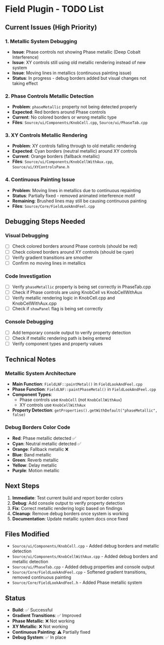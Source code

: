 # Field Plugin - TODO List

## Current Issues (High Priority)

### 1. Metallic System Debugging
- **Issue**: Phase controls not showing Phase metallic (Deep Cobalt Interference)
- **Issue**: XY controls still using old metallic rendering instead of new system
- **Issue**: Moving lines in metallics (continuous painting issue)
- **Status**: In progress - debug borders added but visual changes not taking effect

### 2. Phase Controls Metallic Detection
- **Problem**: `phaseMetallic` property not being detected properly
- **Expected**: Red borders around Phase controls
- **Current**: No colored borders or wrong metallic type
- **Files**: `Source/ui/Components/KnobCell.cpp`, `Source/ui/PhaseTab.cpp`

### 3. XY Controls Metallic Rendering
- **Problem**: XY controls falling through to old metallic rendering
- **Expected**: Cyan borders (neutral metallic) around XY controls
- **Current**: Orange borders (fallback metallic)
- **Files**: `Source/ui/Components/KnobCellWithAux.cpp`, `Source/ui/XYControlsPane.h`

### 4. Continuous Painting Issue
- **Problem**: Moving lines in metallics due to continuous repainting
- **Status**: Partially fixed - removed animated interference motif
- **Remaining**: Brushed lines may still be causing continuous painting
- **Files**: `Source/Core/FieldLookAndFeel.cpp`

## Debugging Steps Needed

### Visual Debugging
- [ ] Check colored borders around Phase controls (should be red)
- [ ] Check colored borders around XY controls (should be cyan)
- [ ] Verify gradient transitions are smoother
- [ ] Confirm no moving lines in metallics

### Code Investigation
- [ ] Verify `phaseMetallic` property is being set correctly in PhaseTab.cpp
- [ ] Check if Phase controls are using KnobCell vs KnobCellWithAux
- [ ] Verify metallic rendering logic in KnobCell.cpp and KnobCellWithAux.cpp
- [ ] Check if `showPanel` flag is being set correctly

### Console Debugging
- [ ] Add temporary console output to verify property detection
- [ ] Check if metallic rendering path is being entered
- [ ] Verify component types and property values

## Technical Notes

### Metallic System Architecture
- **Main Function**: `FieldLNF::paintMetal()` in `FieldLookAndFeel.cpp`
- **Phase Function**: `FieldLNF::paintPhaseMetal()` in `FieldLookAndFeel.cpp`
- **Component Types**: 
  - Phase controls use `KnobCell` (not `KnobCellWithAux`)
  - XY controls use `KnobCellWithAux`
- **Property Detection**: `getProperties().getWithDefault("phaseMetallic", false)`

### Debug Borders Color Code
- **Red**: Phase metallic detected ✅
- **Cyan**: Neutral metallic detected ✅
- **Orange**: Fallback metallic ❌
- **Blue**: Band metallic
- **Green**: Reverb metallic
- **Yellow**: Delay metallic
- **Purple**: Motion metallic

## Next Steps

1. **Immediate**: Test current build and report border colors
2. **Debug**: Add console output to verify property detection
3. **Fix**: Correct metallic rendering logic based on findings
4. **Cleanup**: Remove debug borders once system is working
5. **Documentation**: Update metallic system docs once fixed

## Files Modified
- `Source/ui/Components/KnobCell.cpp` - Added debug borders and metallic detection
- `Source/ui/Components/KnobCellWithAux.cpp` - Added debug borders and metallic detection  
- `Source/ui/PhaseTab.cpp` - Added debug properties and console output
- `Source/Core/FieldLookAndFeel.cpp` - Softened gradient transitions, removed continuous painting
- `Source/Core/FieldLookAndFeel.h` - Added Phase metallic system

## Status
- **Build**: ✅ Successful
- **Gradient Transitions**: ✅ Improved
- **Phase Metallic**: ❌ Not working
- **XY Metallic**: ❌ Not working  
- **Continuous Painting**: ⚠️ Partially fixed
- **Debug System**: ✅ In place
